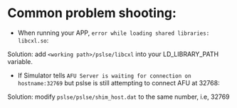 
# Common problem shooting: 
* When running your APP,  `error while loading shared libraries: libcxl.so`: 

Solution: add `<working path>/pslse/libcxl` into your LD_LIBRARY_PATH variable.

* If Simulator tells `AFU Server is waiting for connection on hostname:32769` but pslse is still attempting to connect AFU at 32768:

Solution: modify `pslse/pslse/shim_host.dat` to the same number, i.e, 32769

